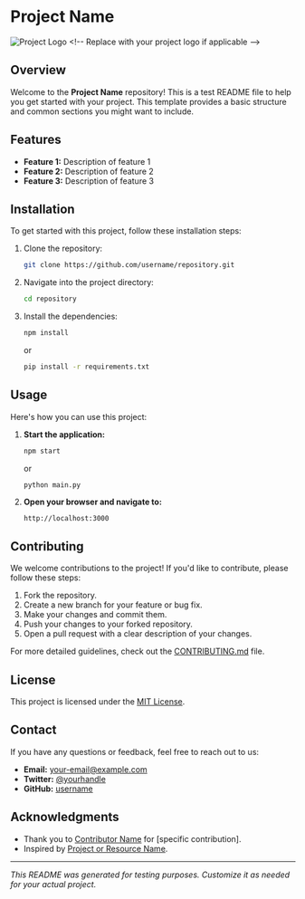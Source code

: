 # Project Name

![Project Logo]([https://via.placeholder.com/150](https://github.com/Alfergoth/Rep1/blob/main/believe.png)) <!-- Replace with your project logo if applicable -->

## Overview

Welcome to the **Project Name** repository! This is a test README file to help you get started with your project. This template provides a basic structure and common sections you might want to include.

## Features

- **Feature 1:** Description of feature 1
- **Feature 2:** Description of feature 2
- **Feature 3:** Description of feature 3

## Installation

To get started with this project, follow these installation steps:

1. Clone the repository:
    ```bash
    git clone https://github.com/username/repository.git
    ```

2. Navigate into the project directory:
    ```bash
    cd repository
    ```

3. Install the dependencies:
    ```bash
    npm install
    ```
    or
    ```bash
    pip install -r requirements.txt
    ```

## Usage

Here's how you can use this project:

1. **Start the application:**
    ```bash
    npm start
    ```
    or
    ```bash
    python main.py
    ```

2. **Open your browser and navigate to:**
    ```
    http://localhost:3000
    ```

## Contributing

We welcome contributions to the project! If you'd like to contribute, please follow these steps:

1. Fork the repository.
2. Create a new branch for your feature or bug fix.
3. Make your changes and commit them.
4. Push your changes to your forked repository.
5. Open a pull request with a clear description of your changes.

For more detailed guidelines, check out the [CONTRIBUTING.md](CONTRIBUTING.md) file.

## License

This project is licensed under the [MIT License](LICENSE).

## Contact

If you have any questions or feedback, feel free to reach out to us:

- **Email:** your-email@example.com
- **Twitter:** [@yourhandle](https://twitter.com/yourhandle)
- **GitHub:** [username](https://github.com/username)

## Acknowledgments

- Thank you to [Contributor Name](https://github.com/contributor) for [specific contribution].
- Inspired by [Project or Resource Name](http://example.com).

---

*This README was generated for testing purposes. Customize it as needed for your actual project.*
